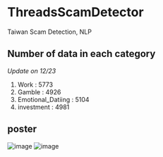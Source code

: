 # ThreadsScamDetector
Taiwan Scam Detection, NLP

## Number of data in each category
*Update on 12/23*
1. Work : 5773
2. Gamble : 4926
3. Emotional_Datiing : 5104
4. investment : 4981

## poster
![image](https://github.com/andrew76214/TaiwanScamDetect/blob/main/poster/data.jpg)
![image](https://github.com/andrew76214/TaiwanScamDetect/blob/main/poster/modeling.jpg)
